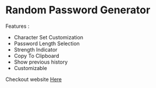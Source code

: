 <h1>Random Password Generator</h1>
<p>Features : </p>
<ul>
  <li>Character Set Customization</li>
  <li>Password Length Selection</li>
  <li>Strength Indicator</li>
  <li>Copy To Clipboard</li>
  <li>Show previous history</li>
  <li>Customizable</li>
</ul>
<p>Checkout website <a href = "https://ayushdumasia.github.io/PasswordGenerator/">Here</a></p>
